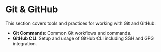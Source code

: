 # Git & GitHub

This section covers tools and practices for working with Git and GitHub:

- **Git Commands**: Common Git workflows and commands.
- **GitHub CLI**: Setup and usage of GitHub CLI including SSH and GPG integration.
